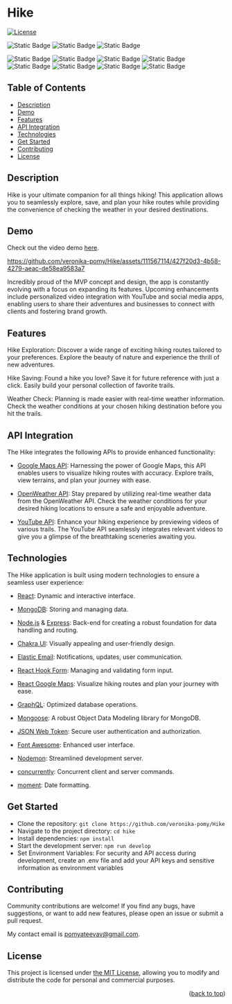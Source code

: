 # Hike

[![License][license-shield]][license-url]

![Static Badge](https://img.shields.io/badge/GoogleMaps-API-%234285F4?style=for-the-badge&logo=Google%20Maps&logoColor=%234285F4)
![Static Badge](https://img.shields.io/badge/OpenWeather-API-orange?style=for-the-badge)
![Static Badge](https://img.shields.io/badge/YouTube-API-red?style=for-the-badge&logo=YouTube)

![Static Badge](https://img.shields.io/badge/React-JS-%2361DAFB?style=for-the-badge&logo=React&logoColor=%2361DAFB)
![Static Badge](https://img.shields.io/badge/Mongo-DB-%2347A248?style=for-the-badge&logo=MongoDB&logoColor=%2347A248)
![Static Badge](https://img.shields.io/badge/Express-JS-%23000000?style=for-the-badge&logo=Express&logoColor=%23000000)
![Static Badge](https://img.shields.io/badge/Node-JS-%23339933?style=for-the-badge&logo=Node.js&logoColor=%23339933)
![Static Badge](https://img.shields.io/badge/Graph-QL-%23E10098?style=for-the-badge&logo=GraphQL&logoColor=%23E10098)
![Static Badge](https://img.shields.io/badge/Mongoose-ODM-%23880000?style=for-the-badge&logo=Mongoose&logoColor=%23880000)
![Static Badge](https://img.shields.io/badge/JW-Token-%23000000?style=for-the-badge&logo=Json%20Web%20Tokens&logoColor=%23000000)
![Static Badge](https://img.shields.io/badge/Chakra-UI-%23319795?style=for-the-badge&logo=Chakra%20UI&logoColor=%23319795)


## Table of Contents

  <ul>
    <li>
      <a href="#description">Description</a>
    </li>
        <li>
      <a href="#demo">Demo</a>
    </li>
    <li>
        <a href="#features">Features</a>
    </li>
    <li>
        <a href="#api-integration">API Integration</a>
    </li>
    <li>
        <a href="#technologies">Technologies</a>
    </li>
    <li>
        <a href="#get-started">Get Started</a>
    </li>
        <li>
        <a href="#contributing">Contributing</a>
    </li>
        <li>
        <a href="#license">License</a>
    </li>
  </ul>

## Description

Hike is your ultimate companion for all things hiking! This application allows you to seamlessly explore, save, and plan your hike routes while providing the convenience of checking the weather in your desired destinations.

## Demo

Check out the video demo [here](https://drive.google.com/file/d/1cUsPocsq5STcnjbRN7FEqXQPs6S0MhKG/view?usp=sharing).

https://github.com/veronika-pomy/Hike/assets/111567114/427f20d3-4b58-4279-aeac-de58ea9583a7

Incredibly proud of the MVP concept and design, the app is constantly evolving with a focus on expanding its features. Upcoming enhancements include personalized video integration with YouTube and social media apps, enabling users to share their adventures and businesses to connect with clients and fostering brand growth.

## Features

Hike Exploration: Discover a wide range of exciting hiking routes tailored to your preferences. Explore the beauty of nature and experience the thrill of new adventures.

Hike Saving: Found a hike you love? Save it for future reference with just a click. Easily build your personal collection of favorite trails.

Weather Check: Planning is made easier with real-time weather information. Check the weather conditions at your chosen hiking destination before you hit the trails.

## API Integration

The Hike integrates the following APIs to provide enhanced functionality:

- [Google Maps API](https://developers.google.com/maps): Harnessing the power of Google Maps, this API enables users to visualize hiking routes with accuracy. Explore trails, view terrains, and plan your journey with ease.

- [OpenWeather API](https://openweathermap.org/api): Stay prepared by utilizing real-time weather data from the OpenWeather API. Check the weather conditions for your desired hiking locations to ensure a safe and enjoyable adventure.

- [YouTube API](https://developers.google.com/youtube/v3): Enhance your hiking experience by previewing videos of various trails. The YouTube API seamlessly integrates relevant videos to give you a glimpse of the breathtaking sceneries awaiting you.

## Technologies

The Hike application is built using modern technologies to ensure a seamless user experience:

- [React](https://react.dev/): Dynamic and interactive interface.

- [MongoDB](https://www.mongodb.com/): Storing and managing data.

- [Node.js](https://nodejs.org/en) & [Express](https://expressjs.com/): Back-end for creating a robust foundation for data handling and routing.

- [Chakra UI](https://chakra-ui.com/): Visually appealing and user-friendly design.

- [Elastic Email](https://elasticemail.com/?gclid=Cj0KCQjwl8anBhCFARIsAKbbpyQu4FcQ4FsIWBd7dlOqbQpxgMVMxq07_HMsNX5r5gH0Us4dx4R7TZUaAtX3EALw_wcB): Notifications, updates, user communication.

- [React Hook Form](https://www.react-hook-form.com/): Managing and validating form input.

- [React Google Maps](https://www.npmjs.com/package/@react-google-maps/api): Visualize hiking routes and plan your journey with ease.

- [GraphQL](https://graphql.org/): Optimized database operations.

- [Mongoose](https://www.npmjs.com/package/mongoose): A robust Object Data Modeling library for MongoDB.

- [JSON Web Token](https://jwt.io/): Secure user authentication and authorization.

- [Font Awesome](https://fontawesome.com/): Enhanced user interface.

- [Nodemon](https://www.npmjs.com/package/nodemon): Streamlined development server.

- [concurrently](https://www.npmjs.com/package/concurrently): Concurrent client and server commands.

- [moment](https://www.npmjs.com/package/moment): Date formatting.

## Get Started

- Clone the repository: `git clone https://github.com/veronika-pomy/Hike`
- Navigate to the project directory: `cd hike`
- Install dependencies: `npm install`
- Start the development server: `npm run develop`
- Set Environment Variables: For security and API access during development, create an .env file and add your API keys and sensitive information as environment variables

## Contributing


Community contributions are welcome! If you find any bugs, have suggestions, or want to add new features, please open an issue or submit a pull request.

My contact email is pomyateevav@gmail.com.

## License

This project is licensed under [the MIT License](https://github.com/veronika-pomy/Hike/blob/main/LICENSE), allowing you to modify and distribute the code for personal and commercial purposes.

<p align="right">(<a href="#hike">back to top</a>)</p>

[license-shield]: https://img.shields.io/badge/license-MIT-blue?style=for-the-badge
[license-url]: https://github.com/veronika-pomy/Hike/blob/main/LICENSE
